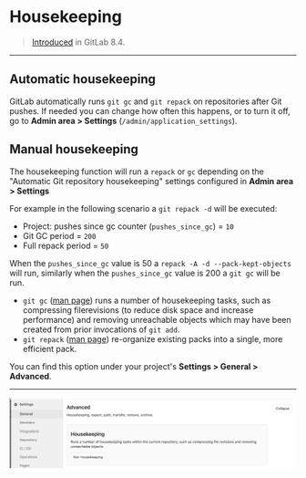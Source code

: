 # Housekeeping

> [Introduced][ce-2371] in GitLab 8.4.

---
## Automatic housekeeping

GitLab automatically runs `git gc` and `git repack` on repositories
after Git pushes. If needed you can change how often this happens, or
to turn it off, go to **Admin area > Settings**
(`/admin/application_settings`).

## Manual housekeeping

The housekeeping function will run a `repack` or `gc` depending on the
"Automatic Git repository housekeeping" settings configured in **Admin area > Settings**

For example in the following scenario a `git repack -d` will be executed:

- Project: pushes since gc counter (`pushes_since_gc`) = `10`
- Git GC period = `200`
- Full repack period = `50`

When the `pushes_since_gc` value is 50 a `repack -A -d --pack-kept-objects` will run, similarly when
the `pushes_since_gc` value is 200 a `git gc` will be run.

- `git gc` ([man page][man-gc]) runs a number of housekeeping tasks,
  such as compressing filerevisions (to reduce disk space and increase performance)
  and removing unreachable objects which may have been created from prior invocations of
  `git add`.
- `git repack` ([man page][man-repack]) re-organize existing packs into a single, more efficient pack.

You can find this option under your project's **Settings > General > Advanced**.

---

![Housekeeping settings](img/housekeeping_settings.png)

[ce-2371]: https://gitlab.com/gitlab-org/gitlab-ce/merge_requests/2371 "Housekeeping merge request"
[man-gc]: https://www.kernel.org/pub/software/scm/git/docs/git-gc.html "git gc man page"
[man-repack]: https://www.kernel.org/pub/software/scm/git/docs/git-repack.html

